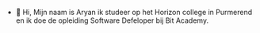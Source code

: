 - 👋 Hi, Mijn naam is Aryan ik studeer op het Horizon college in Purmerend en ik doe de opleiding Software Defeloper bij Bit Academy.
  
